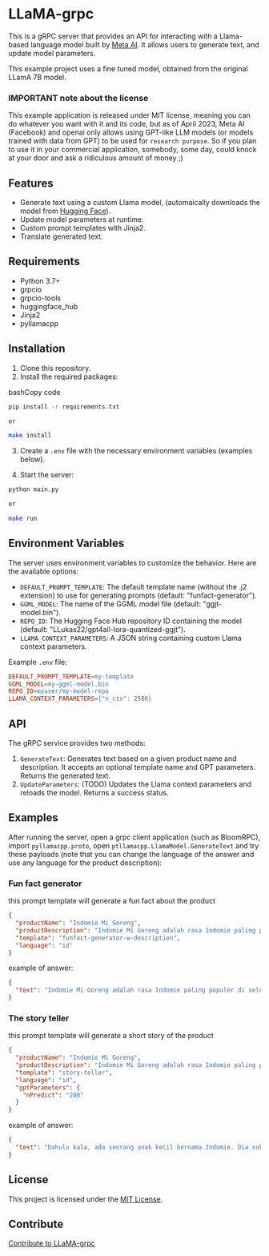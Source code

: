 # LLaMA-grpc

This is a gRPC server that provides an API for interacting with a Llama-based language model built by [Meta AI](https://ai.facebook.com/blog/large-language-model-llama-meta-ai/). It allows users to generate text, and update model parameters.

This example project uses a fine tuned model, obtained from the original LLamA 7B model.

### IMPORTANT note about the license
This example application is released under MIT license, meaning you can do whatever you want with it and its code, but as of April 2023, Meta AI (Facebook) and openai only allows using GPT-like LLM models (or models trained with data from GPT) to be used for `research purpose`. So if you plan to use it in your commercial application, somebody,  some day, could knock at your door and ask a ridiculous amount of money ;)  

## Features

-   Generate text using a custom Llama model, (automaically downloads the model from [Hugging Face](https://huggingface.co/models)).
-   Update model parameters at runtime.
-   Custom prompt templates with Jinja2.
-   Translate generated text.

## Requirements

-   Python 3.7+
-   grpcio
-   grpcio-tools
-   huggingface_hub
-   Jinja2
-   pyllamacpp

## Installation

1.  Clone this repository.
2.  Install the required packages:

bashCopy code

```bash
pip install -r requirements.txt

or

make install
```

3.  Create a `.env` file with the necessary environment variables (examples below).
    
4.  Start the server:
```bash
python main.py

or 

make run
``` 

## Environment Variables

The server uses environment variables to customize the behavior. Here are the available options:

-   `DEFAULT_PROMPT_TEMPLATE`: The default template name (without the .j2 extension) to use for generating prompts (default: "funfact-generator").
-   `GGML_MODEL`: The name of the GGML model file (default: "ggjt-model.bin").
-   `REPO_ID`: The Hugging Face Hub repository ID containing the model (default: "LLukas22/gpt4all-lora-quantized-ggjt").
-   `LLAMA_CONTEXT_PARAMETERS`: A JSON string containing custom Llama context parameters.

Example `.env` file:
```makefile
DEFAULT_PROMPT_TEMPLATE=my-template
GGML_MODEL=my-ggml-model.bin
REPO_ID=myuser/my-model-repo
LLAMA_CONTEXT_PARAMETERS={"n_ctx": 2500}
``` 

## API

The gRPC service provides two methods:

1.  `GenerateText`: Generates text based on a given product name and description. It accepts an optional template name and GPT parameters. Returns the generated text.
2.  `UpdateParameters`: (TODO) Updates the Llama context parameters and reloads the model. Returns a success status.

## Examples
After running the server, open a grpc client application (such as BloomRPC), import `pyllamacpp.proto`, open `ptllamacpp.LlamaModel.GenerateText` and try these payloads (note that you can change the language of the answer and use any language for the product description):

### Fun fact generator
this prompt template will generate a fun fact about the product
```json
{
  "productName": "Indomie Mi Goreng",
  "productDescription": "Indomie Mi Goreng adalah rasa Indomie paling populer di seluruh dunia. Dibuat dengan tepung terigu berkualitas dan bahan serta bumbu segar pilihan, sepiring Indomie Mi Goreng pasti akan mencerahkan hari Anda.",
  "template": "funfact-generator-w-description",
  "language": "id"
}
```

example of answer:
```json
{
  "text": "Indomie Mi Goreng adalah rasa Indomie paling populer di seluruh dunia. Dibuat dengan tepung terigu berkualitas dan bahan-bahan segar pilihan serta rempah-rempah, sepiring Indomie Mi Goreng pasti akan mencerahkan hari Anda."
}
```

### The story teller
this prompt template will generate a short story of the product

```json
{
  "productName": "Indomie Mi Goreng",
  "productDescription": "Indomie Mi Goreng adalah rasa Indomie paling populer di seluruh dunia. Dibuat dengan tepung terigu berkualitas dan bahan serta bumbu segar pilihan, sepiring Indomie Mi Goreng pasti akan mencerahkan hari Anda.",
  "template": "story-teller",
  "language": "id",
  "gptParameters": {
    "nPredict": "200"
  }  
}
```

example of answer:
```json
{
  "text": "Dahulu kala, ada seorang anak kecil bernama Indomie. Dia suka makan mie Indomie untuk makan malam, tetapi dia tidak punya cukup uang untuk membelinya sepanjang waktu. Suatu hari, orang tuanya membawanya ke supermarket dan mengatakan kepadanya bahwa mereka akan membeli beberapa bahan makanan. Mereka mengatakan bahwa dia bisa memilih satu item dari toko. Dia bersemangat karena dia tahu persis apa yang dia inginkan: mie Indomie Mi Goreng! Mie Indomie Mi Goreng adalah makanan favorit Indomie, dan dia tidak sabar untuk mencobanya sendiri! Orang tuanya membawanya ke bagian Indomie di toko dan membiarkannya memilih favoritnya sendiri. Dia sangat senang sehingga dia berlari ke rak dan mengambil sekotak mie Indomie Mi Goreng dengan kedua tangan! Orang tua Indomie terkejut dengan antusiasmenya"
}
```



## License

This project is licensed under the [MIT License](https://chat.openai.com/LICENSE).

## Contribute
[Contribute to LLaMA-grpc](CONTRIBUTE.md)
